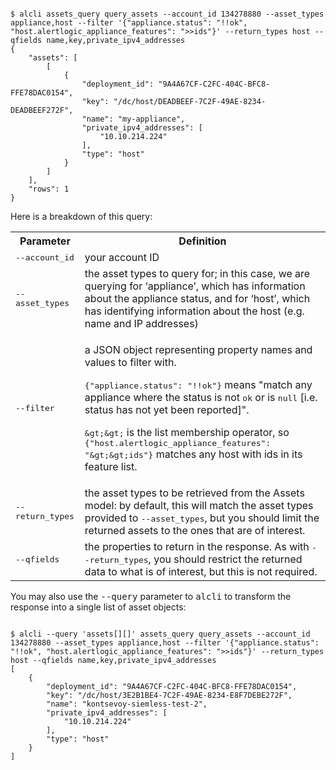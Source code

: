 ```

$ alcli assets_query query_assets --account_id 134278880 --asset_types appliance,host --filter '{"appliance.status": "!!ok", "host.alertlogic_appliance_features": ">>ids"}' --return_types host --qfields name,key,private_ipv4_addresses
{
	"assets": [
		[
			{
				"deployment_id": "9A4A67CF-C2FC-404C-BFC8-FFE78DAC0154",
				"key": "/dc/host/DEADBEEF-7C2F-49AE-8234-DEADBEEF272F",
				"name": "my-appliance",
				"private_ipv4_addresses": [
					"10.10.214.224"
				],
				"type": "host"
			}
		]
	],
	"rows": 1
}
```

Here is a breakdown of this query:

<table style="width: 100%;">
  <col />
  <col />
  <tbody>
    <tr>
      <th>Parameter</th>
      <th>Definition</th>
    </tr>
    <tr>
      <td>
        <kbd>--account_id</kbd>
      </td>
      <td>your <MadCap:variable name="SDKVariables.Company" xmlns:MadCap="http://www.madcapsoftware.com/Schemas/MadCap.xsd" /> account ID</td>
    </tr>
    <tr>
      <td>
        <kbd>--asset_types</kbd>
      </td>
      <td>the asset types to query for; in this case, we are querying for ‘appliance’, which has information about the appliance status, and for ‘host’, which has identifying information about the host (e.g. name and IP addresses)</td>
    </tr>
    <tr>
      <td>
        <kbd>--filter</kbd>
      </td>
      <td>
        <p>a JSON object representing property names and values to filter with.</p>
        <p>
          <kbd>{"appliance.status": "!!ok"}</kbd> means "match any appliance where the status is not <kbd>ok</kbd> or is <kbd>null</kbd> [i.e. status has not yet been reported]". </p>
        <p>
          <kbd>&amp;gt;&amp;gt;</kbd> is the list membership operator, so <kbd>{"host.alertlogic_appliance_features": "&amp;gt;&amp;gt;ids"}</kbd> matches any host with ids in its feature list.</p>
      </td>
    </tr>
    <tr>
      <td>
        <kbd>--return_types</kbd>
      </td>
      <td>the asset types to be retrieved from the Assets model: by default, this will match the asset types provided to <kbd>--asset_types</kbd>, but you should limit the returned assets to the ones that are of interest.</td>
    </tr>
    <tr>
      <td>
        <kbd>--qfields</kbd>
      </td>
      <td>the properties to return in the response. As with <kbd>--return_types</kbd>, you should restrict the returned data to what is of interest, but this is not required.                    </td>
    </tr>
  </tbody>
</table>
You may also use the <kbd>--query</kbd> parameter to <kbd>alcli</kbd> to transform the response into a single list of asset objects:

```

$ alcli --query 'assets[][]' assets_query query_assets --account_id 134278880 --asset_types appliance,host --filter '{"appliance.status": "!!ok", "host.alertlogic_appliance_features": ">>ids"}' --return_types host --qfields name,key,private_ipv4_addresses
[
	{
		"deployment_id": "9A4A67CF-C2FC-404C-BFC8-FFE78DAC0154",
		"key": "/dc/host/3E2B1BE4-7C2F-49AE-8234-E8F7DEBE272F",
		"name": "kontsevoy-siemless-test-2",
		"private_ipv4_addresses": [
			"10.10.214.224"
		],
		"type": "host"
	}
]
```
